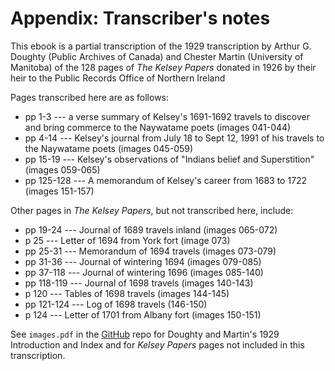 # Appendix: Transcriber's notes

This ebook is a partial transcription
of the 1929 transcription
by Arthur G. Doughty (Public Archives of Canada)
and Chester Martin (University of Manitoba)
of the 128 pages of _The Kelsey Papers_
donated in 1926
by their heir
to the Public Records Office of Northern Ireland

Pages transcribed here are as follows:

- pp 1-3 --- a verse summary of
  Kelsey's 1691-1692 travels
  to discover and bring commerce to
  the Naywatame poets
  (images 041-044)
- pp 4-14 --- Kelsey's journal
  from July 18 to Sept 12, 1991
  of his travels to the Naywatame poets
  (images 045-059)
- pp 15-19 --- Kelsey's observations
  of "Indians belief and Superstition"
  (images 059-065)
- pp 125-128 --- A memorandum of Kelsey's career
  from 1683 to 1722
  (images 151-157)

Other pages in _The Kelsey Papers_,
but not transcribed here,
include:

- pp 19-24 --- Journal
  of 1689 travels inland
  (images 065-072)
- p 25 --- Letter
  of 1694 from York fort
  (image 073)
- pp 25-31 --- Memorandum
  of 1694 travels
  (images 073-079)
- pp 31-36 --- Journal
  of wintering 1694
  (images 079-085)
- pp 37-118 --- Journal
  of wintering 1696
  (images 085-140)
- pp 118-119 --- Journal
  of 1698 travels
  (images 140-143)
- p 120 --- Tables
  of 1698 travels
  (images 144-145)
- pp 121-124 --- Log
  of 1698 travels
  (146-150)
- p 124 --- Letter
  of 1701 from Albany fort
  (images 150-151)

See `images.pdf` in the
[GitHub](https://github.com/tessercat/henry-kelsey)
repo
for Doughty and Martin's 1929
Introduction and Index
and for _Kelsey Papers_ pages
not included in this transcription.
